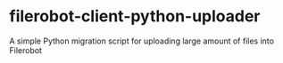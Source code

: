 # filerobot-client-python-uploader
A simple Python migration script for uploading large amount of files into Filerobot
